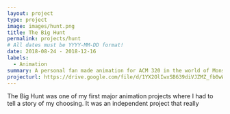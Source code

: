 ```yaml
---
layout: project
type: project
image: images/hunt.png
title: The Big Hunt
permalink: projects/hunt
# All dates must be YYYY-MM-DD format!
date: 2018-08-24 - 2018-12-16
labels:
  - Animation
summary: A personal fan made animation for ACM 320 in the world of Monster Hunter
projecturl: https://drive.google.com/file/d/1YX2OlIwxSB639diVJZMZ_fb0wWQZszz8/view?usp=sharing
---
```


The Big Hunt was one of my first major animation projects where I had to tell a story of my choosing. It was an independent project that really




